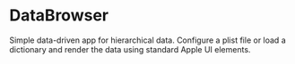 # DataBrowser
Simple data-driven app for hierarchical data. Configure a plist file or load a dictionary and render the data using standard Apple UI elements.
